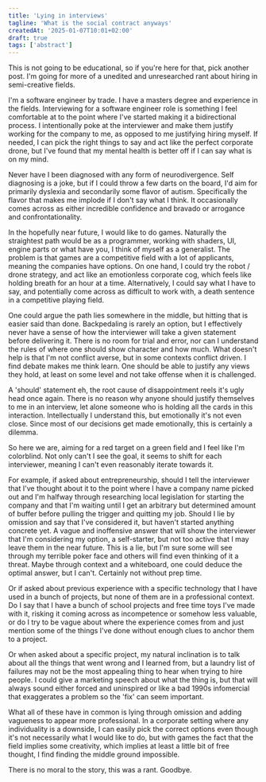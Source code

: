 ```yaml
---
title: 'Lying in interviews'
tagline: 'What is the social contract anyways'
createdAt: '2025-01-07T10:01+02:00'
draft: true
tags: ['abstract']
---
```


This is not going to be educational, so if you're here for that, pick another
post. I'm going for more of a unedited and unresearched rant about hiring in
semi-creative fields.

I'm a software engineer by trade. I have a masters degree and experience in the
fields. Interviewing for a software engineer role is something I feel
comfortable at to the point where I've started making it a bidirectional
process. I intentionally poke at the interviewer and make them justify working
for the company to me, as opposed to me justifying hiring myself. If needed, I
can pick the right things to say and act like the perfect corporate drone, but
I've found that my mental health is better off if I can say what is on my mind.

Never have I been diagnosed with any form of neurodivergence. Self diagnosing is
a joke, but if I could throw a few darts on the board, I'd aim for primarily
dyslexia and secondarily some flavor of autism. Specifically the flavor that
makes me implode if I don't say what I think. It occasionally comes across as
either incredible confidence and bravado or arrogance and confrontationality.

In the hopefully near future, I would like to do games. Naturally the
straightest path would be as a programmer, working with shaders, UI, engine
parts or what have you, I think of myself as a generalist. The problem is that
games are a competitive field with a lot of applicants, meaning the companies
have options. On one hand, I could try the robot / drone strategy, and act like
an emotionless corporate cog, which feels like holding breath for an hour at a
time. Alternatively, I could say what I have to say, and potentially come
across as difficult to work with, a death sentence in a competitive playing
field.

One could argue the path lies somewhere in the middle, but hitting that is
easier said than done. Backpedaling is rarely an option, but I effectively never
have a sense of how the interviewer will take a given statement before
delivering it. There is no room for trial and error, nor can I understand the
rules of where one should show character and how much. What doesn't help is that
I'm not conflict averse, but in some contexts conflict driven. I find debate
makes me think learn. One should be able to justify any views they hold, at
least on some level and not take offense when it is challenged.

A 'should' statement eh, the root cause of disappointment reels it's ugly head
once again. There is no reason why anyone should justify themselves to me in an
interview, let alone someone who is holding all the cards in this interaction.
Intellectually I understand this, but emotionally it's not even close. Since
most of our decisions get made emotionally, this is certainly a dilemma.

So here we are, aiming for a red target on a green field and I feel like I'm
colorblind. Not only can't I see the goal, it seems to shift for each
interviewer, meaning I can't even reasonably iterate towards it.

For example, if asked about entrepreneurship, should I tell the interviewer that
I've thought about it to the point where I have a company name picked out and
I'm halfway through researching local legislation for starting the company and
that I'm waiting until I get an arbitrary but determined amount of buffer before
pulling the trigger and quitting my job. Should I lie by omission and say that
I've considered it, but haven't started anything concrete yet. A vague and
inoffensive answer that will show the interviewer that I'm considering my
option, a self-starter, but not too active that I may leave them in the near
future. This is a lie, but I'm sure some will see through my terrible poker face
and others will find even thinking of it a threat. Maybe through context and a
whiteboard, one could deduce the optimal answer, but I can't. Certainly not
without prep time.

Or if asked about previous experience with a specific technology that I have
used in a bunch of projects, but none of them are in a professional context. Do
I say that I have a bunch of school projects and free time toys I've made with
it, risking it coming across as incompetence or somehow less valuable, or do I
try to be vague about where the experience comes from and just mention some of
the things I've done without enough clues to anchor them to a project.

Or when asked about a specific project, my natural inclination is to talk about
all the things that went wrong and I learned from, but a laundry list of
failures may not be the most appealing thing to hear when trying to hire people.
I could give a marketing speech about what the thing is, but that will always
sound either forced and uninspired or like a bad 1990s infomercial that
exaggerates a problem so the 'fix' can seem important.

What all of these have in common is lying through omission and adding vagueness
to appear more professional. In a corporate setting where any individuality is a
downside, I can easily pick the correct options even though it's not necessarily
what I would like to do, but with games the fact that the field implies some
creativity, which implies at least a little bit of free thought, I find finding
the middle ground impossible.

There is no moral to the story, this was a rant. Goodbye.
